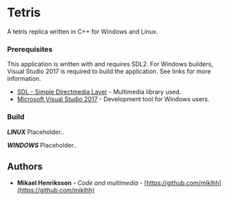 # Tetris
A tetris replica written in C++ for Windows and Linux.

### Prerequisites
This application is written with and requires SDL2. For Windows builders, Visual Studio 2017 is required to build the application. See links for more information.

* [SDL - Simple Directmedia Layer](https://www.libsdl.org/) - Multimedia library used.
* [Microsoft Visual Studio 2017](https://www.visualstudio.com/) - Development tool for Windows users.


### Build
***LINUX***
Placeholder..

***WINDOWS***
Placeholder..

## Authors
* **Mikael Henriksson** - *Code and multimedia* - [https://github.com/miklhh](https://github.com/miklhh)
